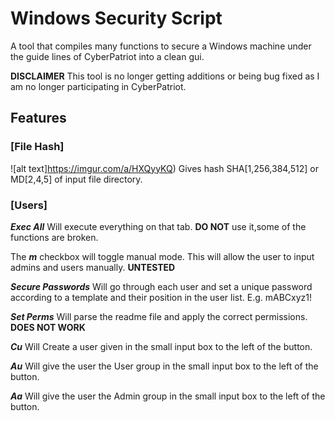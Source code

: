 # Windows Security Script
A tool that compiles many functions to secure a Windows machine under the guide lines of CyberPatriot into a clean gui.

**DISCLAIMER** This tool is no longer getting additions or being bug fixed as I am no longer participating in CyberPatriot.

## Features

### [File Hash]
![alt text]https://imgur.com/a/HXQyyKQ)
Gives hash SHA[1,256,384,512] or MD[2,4,5] of input file directory.


### [Users]
***Exec All*** Will execute everything on that tab. **DO NOT** use it,some of the functions are broken.

The ***m*** checkbox will toggle manual mode. This will allow the user to input admins and users manually. **UNTESTED**

***Secure Passwords*** Will go through each user and set a unique password according to a template and their position in the user list. E.g. mABCxyz1!

***Set Perms*** Will parse the readme file and apply the correct permissions. **DOES NOT WORK**

***Cu*** Will Create a user given in the small input box to the left of the button.

***Au*** Will give the user the User group in the small input box to the left of the button.

***Aa*** Will give the user the Admin group in the small input box to the left of the button.
